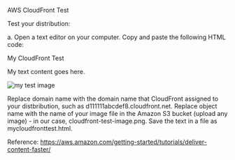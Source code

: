 AWS CloudFront Test



Test your distribution:


a. Open a text editor on your computer. Copy and paste the following HTML code:

<html>
<head>My CloudFront Test</head>
<body>
<p>My text content goes here.</p>
<p><img src="http://domain name/object name" alt="my test image">
</body>
</html>


Replace domain name with the domain name that CloudFront assigned to your distbribution, such as d111111abcdef8.cloudfront.net.
Replace object name with the name of your image file in the Amazon S3 bucket (upload any image) - in our case, cloudfront-test-image.png.
Save the text in a file as mycloudfronttest.html.


Reference:
https://aws.amazon.com/getting-started/tutorials/deliver-content-faster/